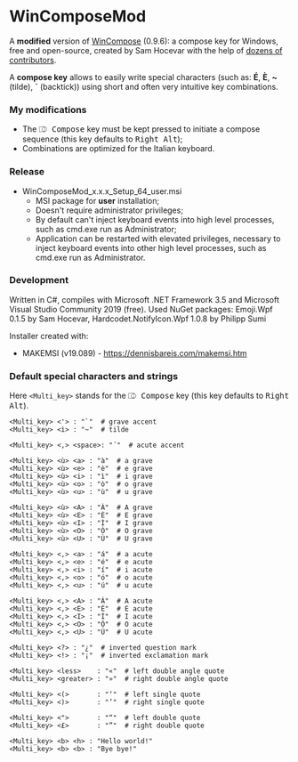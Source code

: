 ﻿WinComposeMod
=============

A **modified** version of [WinCompose](https://github.com/samhocevar/wincompose) (0.9.6): a compose key for Windows, free and open-source, created by Sam Hocevar with the help of [dozens of contributors](https://github.com/samhocevar/wincompose/graphs/contributors).

A **compose key** allows to easily write special characters (such as: **É**, **È**, **~** (tilde), **\`** (backtick)) using short and often very intuitive key combinations.

### My modifications ###
* The <kbd>⎄ Compose</kbd> key must be kept pressed to initiate a compose sequence (this key defaults to <kbd>Right Alt</kbd>);
* Combinations are optimized for the Italian keyboard.

### Release ###
* WinComposeMod_x.x.x_Setup_64_user.msi
  * MSI package for **user** installation;
  * Doesn't require administrator privileges;
  * By default can't inject keyboard events into high level processes, such as cmd.exe run as Administrator;
  * Application can be restarted with elevated privileges, necessary to inject keyboard events into other high level processes, such as cmd.exe run as Administrator.

### Development ###
Written in C#, compiles with Microsoft .NET Framework 3.5 and Microsoft Visual Studio Community 2019 (free).
Used NuGet packages: Emoji.Wpf 0.1.5 by Sam Hocevar, Hardcodet.NotifyIcon.Wpf 1.0.8 by Philipp Sumi

Installer created with:
* MAKEMSI (v19.089) - https://dennisbareis.com/makemsi.htm

### Default special characters and strings ###
Here ``<Multi_key>`` stands for the <kbd>⎄ Compose</kbd> key (this key defaults to <kbd>Right Alt</kbd>).

    <Multi_key> <'> : "`"  # grave accent
    <Multi_key> <ì> : "~"  # tilde

    <Multi_key> <,> <space>: "´"  # acute accent

    <Multi_key> <ù> <a> : "à"  # a grave
    <Multi_key> <ù> <e> : "è"  # e grave
    <Multi_key> <ù> <i> : "ì"  # i grave
    <Multi_key> <ù> <o> : "ò"  # o grave
    <Multi_key> <ù> <u> : "ù"  # u grave

    <Multi_key> <ù> <A> : "À"  # A grave
    <Multi_key> <ù> <E> : "È"  # E grave
    <Multi_key> <ù> <I> : "Ì"  # I grave
    <Multi_key> <ù> <O> : "Ò"  # O grave
    <Multi_key> <ù> <U> : "Ù"  # U grave

    <Multi_key> <,> <a> : "á"  # a acute
    <Multi_key> <,> <e> : "é"  # e acute
    <Multi_key> <,> <i> : "í"  # i acute
    <Multi_key> <,> <o> : "ó"  # o acute
    <Multi_key> <,> <u> : "ú"  # u acute

    <Multi_key> <,> <A> : "Á"  # A acute
    <Multi_key> <,> <E> : "É"  # E acute
    <Multi_key> <,> <I> : "Í"  # I acute
    <Multi_key> <,> <O> : "Ó"  # O acute
    <Multi_key> <,> <U> : "Ú"  # U acute

    <Multi_key> <?> : "¿"  # inverted question mark
    <Multi_key> <!> : "¡"  # inverted exclamation mark

    <Multi_key> <less>    : "«"  # left double angle quote
    <Multi_key> <greater> : "»"  # right double angle quote

    <Multi_key> <(>       : "‘"  # left single quote
    <Multi_key> <)>       : "’"  # right single quote

    <Multi_key> <">       : "“"  # left double quote
    <Multi_key> <£>       : "”"  # right double quote

    <Multi_key> <b> <h> : "Hello world!"
    <Multi_key> <b> <b> : "Bye bye!"

